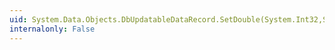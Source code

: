 ```yaml
---
uid: System.Data.Objects.DbUpdatableDataRecord.SetDouble(System.Int32,System.Double)
internalonly: False
---
```


